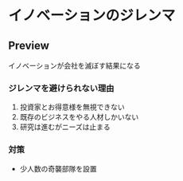 # イノベーションのジレンマ

## Preview

イノベーションが会社を滅ぼす結果になる

### ジレンマを避けられない理由

1. 投資家とお得意様を無視できない
2. 既存のビジネスをやる人材しかいない
3. 研究は進むがニーズは止まる

### 対策

- 少人数の奇襲部隊を設置
